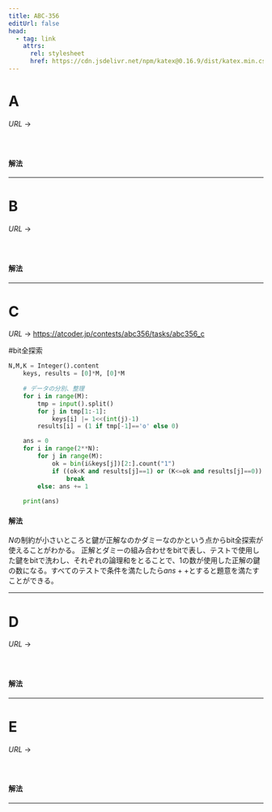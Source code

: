 ```yaml
---
title: ABC-356
editUrl: false
head:
  - tag: link
    attrs:
      rel: stylesheet
      href: https://cdn.jsdelivr.net/npm/katex@0.16.9/dist/katex.min.css
---
```


# A

$URL\:\to$

#

```python
```

#### 解法

***

# B

$URL\:\to$

#

```python
```

#### 解法

***

# C

$URL\:\to$ <https://atcoder.jp/contests/abc356/tasks/abc356_c>

\#bit全探索

```python
N,M,K = Integer().content
    keys, results = [0]*M, [0]*M
    
    # データの分別、整理
    for i in range(M):
        tmp = input().split()
        for j in tmp[1:-1]:
            keys[i] |= 1<<(int(j)-1)
        results[i] = (1 if tmp[-1]=='o' else 0)

    ans = 0
    for i in range(2**N):
        for j in range(M):
            ok = bin(i&keys[j])[2:].count("1")
            if ((ok<K and results[j]==1) or (K<=ok and results[j]==0)):
                break
        else: ans += 1
        
    print(ans)
```

#### 解法

$N$の制約が小さいところと鍵が正解なのかダミーなのかという点からbit全探索が使えることがわかる。
正解とダミーの組み合わせをbitで表し、テストで使用した鍵をbitで洗わし、それぞれの論理和をとることで、1の数が使用した正解の鍵の数になる。すべてのテストで条件を満たしたら$ans++$とすると題意を満たすことができる。

***

# D

$URL\:\to$

#

```python
```

#### 解法

***

# E

$URL\:\to$

#

```python
```

#### 解法

***

